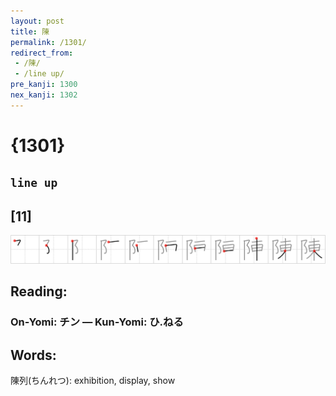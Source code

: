 ```yaml
---
layout: post
title: 陳
permalink: /1301/
redirect_from:
 - /陳/
 - /line up/
pre_kanji: 1300
nex_kanji: 1302
---
```


# {1301}

## `line up`

## [11]

<div class="stroke"><img src="../images/E999B3.png" /></div>

## Reading:

### On-Yomi: チン &mdash; Kun-Yomi: ひ.ねる

## Words:

陳列(ちんれつ): exhibition, display, show
